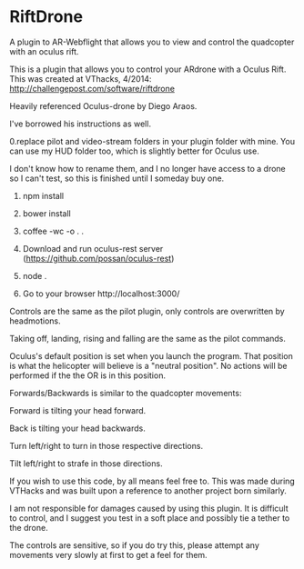 RiftDrone
====================

A plugin to AR-Webflight that allows you to view and control the quadcopter with an oculus rift.

This is a plugin that allows you to control your ARdrone with a Oculus Rift. This was created at VThacks, 4/2014: http://challengepost.com/software/riftdrone

Heavily referenced Oculus-drone by Diego Araos.

I've borrowed his instructions as well.


0.replace pilot and video-stream folders in your plugin folder with mine. You can use my HUD folder too, which is slightly better for Oculus use.


I don't know how to rename them, and I no longer have access to a drone so I can't test, so this is finished until I someday buy one. 


1. npm install


2. bower install


3. coffee -wc -o . .


4. Download and run oculus-rest server (https://github.com/possan/oculus-rest)


5. node .


6. Go to your browser http://localhost:3000/


Controls are the same as the pilot plugin, only controls are overwritten by headmotions. 


Taking off, landing, rising and falling are the same as the pilot commands.



Oculus's default position is set when you launch the program. That position is what the helicopter will believe is a "neutral position". No actions will be performed if the
the OR is in this position.



Forwards/Backwards is similar to the quadcopter movements:


Forward is tilting your head forward.


Back is tilting your head backwards.


Turn left/right to turn in those respective directions.


Tilt left/right to strafe in those directions.



If you wish to use this code, by all means feel free to. This was made during VTHacks and was built upon a reference to another project born similarly.



I am not responsible for damages caused by using this plugin. It is difficult to control, and I suggest you test in a soft place and possibly tie a tether to the drone.


The controls are sensitive, so if you do try this, please attempt any movements very slowly at first to get a feel for them.

